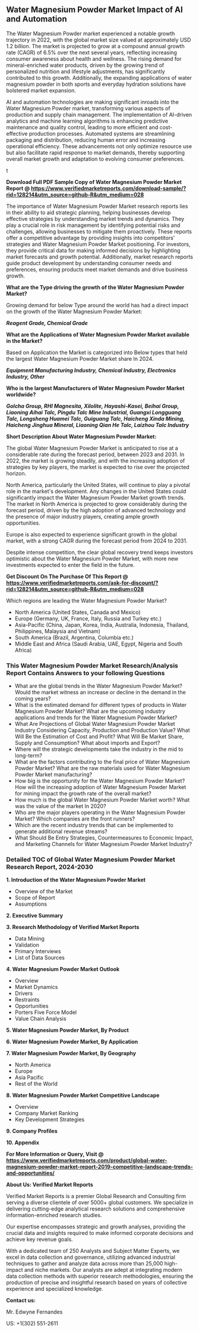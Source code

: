 <h2>Water Magnesium Powder Market Impact of AI and Automation</h2><p>The Water Magnesium Powder market experienced a notable growth trajectory in 2022, with the global market size valued at approximately USD 1.2 billion. The market is projected to grow at a compound annual growth rate (CAGR) of 6.5% over the next several years, reflecting increasing consumer awareness about health and wellness. The rising demand for mineral-enriched water products, driven by the growing trend of personalized nutrition and lifestyle adjustments, has significantly contributed to this growth. Additionally, the expanding applications of water magnesium powder in both sports and everyday hydration solutions have bolstered market expansion.</p><p>AI and automation technologies are making significant inroads into the Water Magnesium Powder market, transforming various aspects of production and supply chain management. The implementation of AI-driven analytics and machine learning algorithms is enhancing predictive maintenance and quality control, leading to more efficient and cost-effective production processes. Automated systems are streamlining packaging and distribution, reducing human error and increasing operational efficiency. These advancements not only optimize resource use but also facilitate rapid response to market demands, thereby supporting overall market growth and adaptation to evolving consumer preferences.</p>t</p><p id="" class=""><strong>Download Full PDF Sample Copy of Water Magnesium Powder Market Report @ <a href="https://www.verifiedmarketreports.com/download-sample/?rid=128214&utm_source=github-R&utm_medium=028" target="_blank">https://www.verifiedmarketreports.com/download-sample/?rid=128214&utm_source=github-R&utm_medium=028</a></strong></p><p>The importance of&nbsp;Water Magnesium Powder Market research reports lies in their ability to aid strategic planning, helping businesses develop effective strategies by understanding market trends and dynamics. They play a crucial role in risk management by identifying potential risks and challenges, allowing businesses to mitigate them proactively. These reports offer a competitive advantage by providing insights into competitors' strategies and Water Magnesium Powder Market positioning. For investors, they provide critical data for making informed decisions by highlighting market forecasts and growth potential. Additionally, market research reports guide product development by understanding consumer needs and preferences, ensuring products meet market demands and drive business growth.</p><p><strong>What are the&nbsp;Type driving the growth of the Water Magnesium Powder Market?</strong></p><p id="" class="">Growing demand for below Type around the world has had a direct impact on the growth of the Water Magnesium Powder Market:</p><em><strong>Reagent Grade, Chemical Grade</strong></em></p><strong>What are the&nbsp;Applications&nbsp;of Water Magnesium Powder Market available in the Market?</strong></p><p id="" class="">Based on Application the Market is categorized into Below types that held the largest Water Magnesium Powder Market share In 2024.</p><em><strong>Equipment Manufacturing Industry, Chemical Industry, Electronics Industry, Other</strong></em></p><strong>Who is the largest Manufacturers of Water Magnesium Powder Market worldwide?</strong></p><p><em><strong>Golcha Group, RHI Magnesita, Xilolite, Hayashi-Kasei, Beihai Group, Liaoning Aihai Talc, Pingdu Talc Mine Industrial, Guangxi Longguang Talc, Longsheng Huamei Talc, Guiguang Talc, Haicheng Xinda Mining, Haicheng Jinghua Mineral, Liaoning Qian He Talc, Laizhou Talc Industry</strong></em></p><p id="" class=""><strong>Short Description About Water Magnesium Powder Market:</strong></p><p>The global Water Magnesium Powder Market is anticipated to rise at a considerable rate during the forecast period, between 2023 and 2031. In 2022, the market is growing steadily, and with the increasing adoption of strategies by key players, the market is expected to rise over the projected horizon.</p><p>North America, particularly the United States, will continue to play a pivotal role in the market's development. Any changes in the United States could significantly impact the Water Magnesium Powder Market growth trends. The market in North America is projected to grow considerably during the forecast period, driven by the high adoption of advanced technology and the presence of major industry players, creating ample growth opportunities.</p><p>Europe is also expected to experience significant growth in the global market, with a strong CAGR during the forecast period from 2024 to 2031.</p><p>Despite intense competition, the clear global recovery trend keeps investors optimistic about the Water Magnesium Powder Market, with more new investments expected to enter the field in the future.</p><p id="" class=""><strong>Get Discount On The Purchase Of This Report @ <a href="https://www.verifiedmarketreports.com/ask-for-discount/?rid=128214&utm_source=github-R&utm_medium=028" target="_blank">https://www.verifiedmarketreports.com/ask-for-discount/?rid=128214&utm_source=github-R&utm_medium=028</a></strong></p>Which regions are leading the Water Magnesium Powder Market?</p><ul><li>North America (United States, Canada and Mexico)</li><li>Europe (Germany, UK, France, Italy, Russia and Turkey etc.)</li><li>Asia-Pacific (China, Japan, Korea, India, Australia, Indonesia, Thailand, Philippines, Malaysia and Vietnam)</li><li>South America (Brazil, Argentina, Columbia etc.)</li><li>Middle East and Africa (Saudi Arabia, UAE, Egypt, Nigeria and South Africa)</li></ul><h3 id="" class="">This Water Magnesium Powder Market Research/Analysis Report Contains Answers to your following Questions</h3><ul><li>What are the global trends in the Water Magnesium Powder Market? Would the market witness an increase or decline in the demand in the coming years?</li><li>What is the estimated demand for different types of products in Water Magnesium Powder Market? What are the upcoming industry applications and trends for the Water Magnesium Powder Market?</li><li>What Are Projections of Global Water Magnesium Powder Market Industry Considering Capacity, Production and Production Value? What Will Be the Estimation of Cost and Profit? What Will Be Market Share, Supply and Consumption? What about imports and Export?</li><li>Where will the strategic developments take the industry in the mid to long-term?</li><li>What are the factors contributing to the final price of Water Magnesium Powder Market? What are the raw materials used for Water Magnesium Powder Market manufacturing?</li><li>How big is the opportunity for the Water Magnesium Powder Market? How will the increasing adoption of Water Magnesium Powder Market for mining impact the growth rate of the overall market?</li><li>How much is the global Water Magnesium Powder Market worth? What was the value of the market In 2020?</li><li>Who are the major players operating in the Water Magnesium Powder Market? Which companies are the front runners?</li><li>Which are the recent industry trends that can be implemented to generate additional revenue streams?</li><li>What Should Be Entry Strategies, Countermeasures to Economic Impact, and Marketing Channels for Water Magnesium Powder Market Industry?</li></ul><h3 id="" class="">Detailed TOC of Global Water Magnesium Powder Market Research Report, 2024-2030</h3><p id="" class=""><strong>1. Introduction of the Water Magnesium Powder Market</strong></p><ul><li>Overview of the Market</li><li>Scope of Report</li><li>Assumptions</li></ul><p id="" class=""><strong>2. Executive Summary</strong></p><p id="" class=""><strong>3. Research Methodology of Verified Market Reports</strong></p><ul><li>Data Mining</li><li>Validation</li><li>Primary Interviews</li><li>List of Data Sources</li></ul><p id="" class=""><strong>4. Water Magnesium Powder Market Outlook</strong></p><ul><li>Overview</li><li>Market Dynamics</li><li>Drivers</li><li>Restraints</li><li>Opportunities</li><li>Porters Five Force Model</li><li>Value Chain Analysis</li></ul><p id="" class=""><strong>5. Water Magnesium Powder Market, By Product</strong></p><p id="" class=""><strong>6. Water Magnesium Powder Market, By Application</strong></p><p id="" class=""><strong>7. Water Magnesium Powder Market, By Geography</strong></p><ul><li>North America</li><li>Europe</li><li>Asia Pacific</li><li>Rest of the World</li></ul><p id="" class=""><strong>8. Water Magnesium Powder Market Competitive Landscape</strong></p><ul><li>Overview</li><li>Company Market Ranking</li><li>Key Development Strategies</li></ul><p id="" class=""><strong>9. Company Profiles</strong></p><p id="" class=""><strong>10. Appendix</strong></p><p id="" class=""><strong>For More Information or Query, Visit @ <a href="https://www.verifiedmarketreports.com/product/global-water-magnesium-powder-market-report-2019-competitive-landscape-trends-and-opportunities/" target="_blank">https://www.verifiedmarketreports.com/product/global-water-magnesium-powder-market-report-2019-competitive-landscape-trends-and-opportunities/</a></strong></p><p id="" class=""><strong>About Us: Verified Market Reports</strong></p><p id="" class="">Verified Market Reports is a premier Global Research and Consulting firm serving a diverse clientele of over 5000+ global customers. We specialize in delivering cutting-edge analytical research solutions and comprehensive information-enriched research studies.</p><p id="" class="">Our expertise encompasses strategic and growth analyses, providing the crucial data and insights required to make informed corporate decisions and achieve key revenue goals.</p><p id="" class="">With a dedicated team of 250 Analysts and Subject Matter Experts, we excel in data collection and governance, utilizing advanced industrial techniques to gather and analyze data across more than 25,000 high-impact and niche markets. Our analysts are adept at integrating modern data collection methods with superior research methodologies, ensuring the production of precise and insightful research based on years of collective experience and specialized knowledge.</p><p id="" class=""><strong>Contact us:</strong></p><p id="" class="">Mr. Edwyne Fernandes</p><p id="" class="">US: +1(302) 551-2611</p>